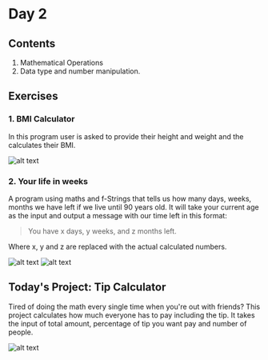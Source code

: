 # Day 2

## Contents 

1. Mathematical Operations
2. Data type and number manipulation.

## Exercises

### 1. BMI Calculator

In this program user is asked to provide their height and weight and the calculates their BMI.

![alt text](https://soundhealthcrusaders.com.ng/wp-content/uploads/2021/02/Body-Mass-Index-BMI-Calculator.jpg)

### 2. Your life in weeks

A program using maths and f-Strings that tells us how many days, weeks, months we have left if we live until 90 years old. 
It will take your current age as the input and output a message with our time left in this format:

> You have x days, y weeks, and z months left. 

Where x, y and z are replaced with the actual calculated numbers. 

![alt text](https://mk0waitbutwhy9c3hjku.kinstacdn.com/wp-content/uploads/2014/05/Years.png)
![alt text](https://mk0waitbutwhy9c3hjku.kinstacdn.com/wp-content/uploads/2014/05/Months1-600x492.png)

## Today's Project: Tip Calculator

Tired of doing the math every single time when you're out with friends? 
This project calculates how much everyone has to pay including the tip. It takes the input of total amount, percentage of tip you want pay and number of people.  

![alt text](https://media.cheggcdn.com/media%2F0da%2F0daf4496-92cf-4b29-a1b0-e94206b25f5f%2Fphp5CBB4w.png)

